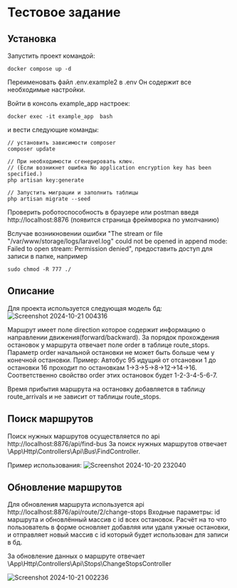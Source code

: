 # Тестовое задание

## Установка

Запустить проект командой:
```
docker compose up -d
```

Переименовать файл .env.example2 в .env
Он содержит все необходимые настройки.

Войти в консоль example_app настроек:
```
docker exec -it example_app  bash
```
и вести следующие команды:
```
// установить зависимости composer
composer update

// При необходимости сгенерировать ключ. 
// (Если возникнет ошибка No application encryption key has been specified.)
php artisan key:generate

// Запустить миграции и заполнить таблицы
php artisan migrate --seed
```

Проверить роботоспособность в браузере или postman введя http://localhost:8876 (появится страница фреймворка по умолчанию)

Вслучае возникновении ошибки "The stream or file "/var/www/storage/logs/laravel.log" could not be opened in append mode: Failed to open stream: Permission denied", предоставить доступ для записи в папке, например
```
sudo chmod -R 777 ./
```

## Описание
Для проекта используется следующая модель бд:
![Screenshot 2024-10-21 004316](https://github.com/user-attachments/assets/31eec534-01d5-46fc-b99f-864d6bf7168e)

Маршрут имеет поле direction которое содержит информацию о направлении движения(forward/backward).
За порядок прохождения остановок у маршрута отвечает поле order в таблице route_stops.
Параметр order начальной остановки не может быть больше чем у конечной остановки.
Пример: Автобус 95 идущий от отсановки 1 до остановки 16 проходит по остановкам 1->3->5->8->12->14->16.
Соответственно свойство order этих остановок будет 1-2-3-4-5-6-7.

Время прибытия маршрута на остановку добавляется в таблицу route_arrivals и не зависит от таблицы route_stops.

## Поиск маршрутов

Поиск нужных маршрутов осуществляется по api http://localhost:8876/api/find-bus
За поиск нужных маршрутов отвечает \App\Http\Controllers\Api\Bus\FindController.


Пример использования:
![Screenshot 2024-10-20 232040](https://github.com/user-attachments/assets/104526a9-0598-49bb-817e-700550eb2656)

## Обновление маршрутов

Для обновления маршрута используется api http://localhost:8876/api/route/2/change-stops
Входные параметры: id маршрута и обновлённый массив с id всех остановок.
Расчёт на то что пользователь в форме основляет добавляя или удаля ужные остановки,
и отправляет новый массив с id который будет использован для записи в бд.

За обновление данных о маршруте отвечает \App\Http\Controllers\Api\Stops\ChangeStopsController

![Screenshot 2024-10-21 002236](https://github.com/user-attachments/assets/bcbb93c5-6147-4194-8f68-89d51155a12c)
